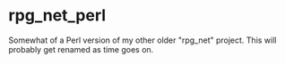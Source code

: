 # rpg_net_perl
Somewhat of a Perl version of my other older "rpg_net" project. This will probably get renamed as time goes on.
